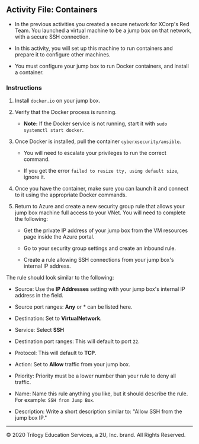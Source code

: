 ## Activity File: Containers

- In the previous activities you created a secure network for XCorp's Red Team. You launched a virtual machine to be a jump box on that network, with a secure SSH connection. 

- In this activity, you will set up this machine to run containers and prepare it to configure other machines.

- You must configure your jump box to run Docker containers, and install a container.

### Instructions

1. Install `docker.io` on your jump box.

2. Verify that the Docker process is running. 
   - **Note:** If the Docker service is not running, start it with `sudo systemctl start docker`. 

3. Once Docker is installed, pull the container `cyberxsecurity/ansible`.
    - You will need to escalate your privileges to run the correct command.

    - If you get the error `failed to resize tty, using default size`, ignore it. 

4. Once you have the container, make sure you can launch it and connect to it using the appropriate Docker commands.

5. Return to Azure and create a new security group rule that allows your jump box machine full access to your VNet. You will need to complete the following:

    - Get the private IP address of your jump box from the VM resources page inside the Azure portal.

    - Go to your security group settings and create an inbound rule.
    - Create a rule allowing SSH connections from your jump box's internal IP address.
  
The rule should look similar to the following: 

- Source: Use the **IP Addresses** setting with your jump box's internal IP address in the field.

- Source port ranges: **Any** or * can be listed here.

- Destination: Set to **VirtualNetwork**.

- Service: Select **SSH**

- Destination port ranges: This will default to port `22`.

- Protocol: This will default to **TCP**.

- Action: Set to **Allow** traffic from your jump box.

- Priority: Priority must be a lower number than your rule to deny all traffic.

- Name: Name this rule anything you like, but it should describe the rule. For example: `SSH from Jump Box`.

- Description: Write a short description similar to: "Allow SSH from the jump box IP."

---
© 2020 Trilogy Education Services, a 2U, Inc. brand. All Rights Reserved. 
